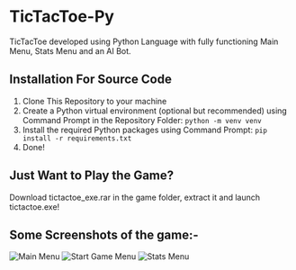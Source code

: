 # TicTacToe-Py
TicTacToe developed using Python Language with fully functioning Main Menu, Stats Menu and an AI Bot.

## Installation For Source Code
1. Clone This Repository to your machine
2. Create a Python virtual environment (optional but recommended) using Command Prompt in the Repository   Folder:
```python -m venv venv```
3. Install the required Python packages using Command Prompt:
```pip install -r requirements.txt```
4. Done!

## Just Want to Play the Game?
Download tictactoe_exe.rar in the game folder, extract it and launch tictactoe.exe!

## Some Screenshots of the game:-
![Main Menu](1.png)
![Start Game Menu](2.png)
![Stats Menu](3.png)
